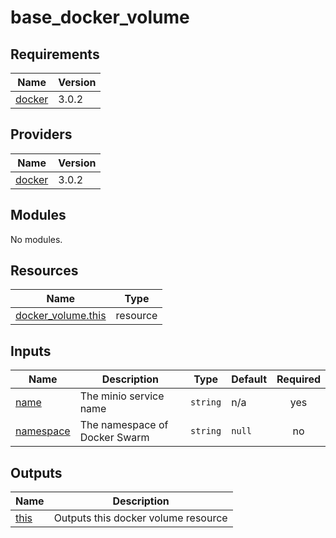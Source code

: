 # base_docker_volume

<!-- BEGIN_TF_DOCS -->
## Requirements

| Name | Version |
|------|---------|
| <a name="requirement_docker"></a> [docker](#requirement\_docker) | 3.0.2 |

## Providers

| Name | Version |
|------|---------|
| <a name="provider_docker"></a> [docker](#provider\_docker) | 3.0.2 |

## Modules

No modules.

## Resources

| Name | Type |
|------|------|
| [docker_volume.this](https://registry.terraform.io/providers/kreuzwerker/docker/3.0.2/docs/resources/volume) | resource |

## Inputs

| Name | Description | Type | Default | Required |
|------|-------------|------|---------|:--------:|
| <a name="input_name"></a> [name](#input\_name) | The minio service name | `string` | n/a | yes |
| <a name="input_namespace"></a> [namespace](#input\_namespace) | The namespace of Docker Swarm | `string` | `null` | no |

## Outputs

| Name | Description |
|------|-------------|
| <a name="output_this"></a> [this](#output\_this) | Outputs this docker volume resource |
<!-- END_TF_DOCS -->
